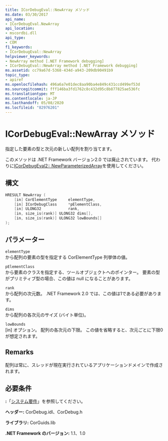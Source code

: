 ```yaml
---
title: ICorDebugEval::NewArray メソッド
ms.date: 03/30/2017
api_name:
- ICorDebugEval.NewArray
api_location:
- mscordbi.dll
api_type:
- COM
f1_keywords:
- ICorDebugEval::NewArray
helpviewer_keywords:
- NewArray method [.NET Framework debugging]
- ICorDebugEval::NewArray method [.NET Framework debugging]
ms.assetid: cc79a67d-5368-434d-a943-209db90491b9
topic_type:
- apiref
ms.openlocfilehash: 496a6a7e01dec8aa90ba4e849c431ccd499ef53d
ms.sourcegitcommit: fff146ba3fd1762c8c432d95c8b877825ae536fc
ms.translationtype: MT
ms.contentlocale: ja-JP
ms.lasthandoff: 05/08/2020
ms.locfileid: "82976201"
---
```

# <a name="icordebugevalnewarray-method"></a>ICorDebugEval::NewArray メソッド
指定した要素の型と次元の新しい配列を割り当てます。  
  
 このメソッドは .NET Framework バージョン2.0 では廃止されています。 代わりに[ICorDebugEval2:: NewParameterizedArray](icordebugeval2-newparameterizedarray-method.md)を使用してください。  
  
## <a name="syntax"></a>構文  
  
```cpp  
HRESULT NewArray (  
    [in] CorElementType     elementType,  
    [in] ICorDebugClass     *pElementClass,  
    [in] ULONG32            rank,  
    [in, size_is(rank)] ULONG32 dims[],  
    [in, size_is(rank)] ULONG32 lowBounds[]  
);  
```  
  
## <a name="parameters"></a>パラメーター  
 `elementType`  
 から配列の要素の型を指定する CorElementType 列挙体の値。  
  
 `pElementClass`  
 から要素のクラスを指定する、ツールオブジェクトへのポインター。 要素の型がプリミティブ型の場合、この値は null になることがあります。  
  
 `rank`  
 から配列の次元数。 .NET Framework 2.0 では、この値は1である必要があります。  
  
 `dims`  
 から配列の各次元のサイズ (バイト単位)。  
  
 `lowBounds`  
 [in] オプション。 配列の各次元の下限。 この値を省略すると、次元ごとに下限0が想定されます。  
  
## <a name="remarks"></a>Remarks  
 配列は常に、スレッドが現在実行されているアプリケーションドメインで作成されます。  
  
## <a name="requirements"></a>必要条件  
 **:**「[システム要件](../../get-started/system-requirements.md)」を参照してください。  
  
 **ヘッダー:** CorDebug.idl、CorDebug.h  
  
 **ライブラリ:** CorGuids.lib  
  
 **.NET Framework のバージョン:** 1.1、1.0
